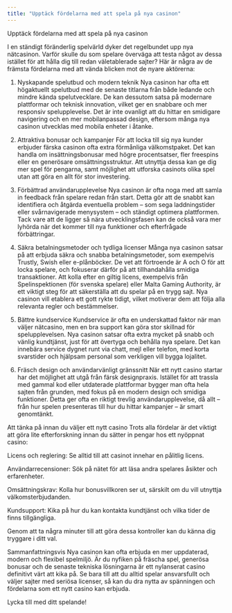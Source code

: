 ```yaml
---
title: "Upptäck fördelarna med att spela på nya casinon"
---
```

Upptäck fördelarna med att spela på nya casinon

I en ständigt föränderlig spelvärld dyker det regelbundet upp nya nätcasinon. Varför skulle du som spelare överväga att testa något av dessa istället för att hålla dig till redan väletablerade sajter? Här är några av de främsta fördelarna med att vända blicken mot de nyare aktörerna:

1. Nyskapande spelutbud och modern teknik
Nya casinon har ofta ett högaktuellt spelutbud med de senaste titlarna från både ledande och mindre kända spelutvecklare. De kan dessutom satsa på modernare plattformar och teknisk innovation, vilket ger en snabbare och mer responsiv spelupplevelse. Det är inte ovanligt att du hittar en smidigare navigering och en mer mobilanpassad design, eftersom många nya casinon utvecklas med mobila enheter i åtanke.

2. Attraktiva bonusar och kampanjer
För att locka till sig nya kunder erbjuder färska casinon ofta extra förmånliga välkomstpaket. Det kan handla om insättningsbonusar med högre procentsatser, fler freespins eller en generösare omsättningsstruktur. Att utnyttja dessa kan ge dig mer spel för pengarna, samt möjlighet att utforska casinots olika spel utan att göra en allt för stor investering.

3. Förbättrad användarupplevelse
Nya casinon är ofta noga med att samla in feedback från spelare redan från start. Detta gör att de snabbt kan identifiera och åtgärda eventuella problem – som sega laddningstider eller svårnavigerade menysystem – och ständigt optimera plattformen. Tack vare att de ligger så nära utvecklingsfasen kan de också vara mer lyhörda när det kommer till nya funktioner och efterfrågade förbättringar.

4. Säkra betalningsmetoder och tydliga licenser
Många nya casinon satsar på att erbjuda säkra och snabba betalningsmetoder, som exempelvis Trustly, Swish eller e-plånböcker. De vet att förtroende är A och O för att locka spelare, och fokuserar därför på att tillhandahålla smidiga transaktioner. Att kolla efter en giltig licens, exempelvis från Spelinspektionen (för svenska spelare) eller Malta Gaming Authority, är ett viktigt steg för att säkerställa att du spelar på en trygg sajt. Nya casinon vill etablera ett gott rykte tidigt, vilket motiverar dem att följa alla relevanta regler och bestämmelser.

5. Bättre kundservice
Kundservice är ofta en underskattad faktor när man väljer nätcasino, men en bra support kan göra stor skillnad för spelupplevelsen. Nya casinon satsar ofta extra mycket på snabb och vänlig kundtjänst, just för att övertyga och behålla nya spelare. Det kan innebära service dygnet runt via chatt, mejl eller telefon, med korta svarstider och hjälpsam personal som verkligen vill bygga lojalitet.

6. Fräsch design och användarvänligt gränssnitt
När ett nytt casino startar har det möjlighet att utgå från färsk designpraxis. Istället för att trassla med gammal kod eller utdaterade plattformar bygger man ofta hela sajten från grunden, med fokus på en modern design och smidiga funktioner. Detta ger ofta en riktigt trevlig användarupplevelse, då allt – från hur spelen presenteras till hur du hittar kampanjer – är smart genomtänkt.

Att tänka på innan du väljer ett nytt casino
Trots alla fördelar är det viktigt att göra lite efterforskning innan du sätter in pengar hos ett nyöppnat casino:

Licens och reglering: Se alltid till att casinot innehar en pålitlig licens.

Användarrecensioner: Sök på nätet för att läsa andra spelares åsikter och erfarenheter.

Omsättningskrav: Kolla hur bonusvillkoren ser ut, särskilt om du vill utnyttja välkomsterbjudanden.

Kundsupport: Kika på hur du kan kontakta kundtjänst och vilka tider de finns tillgängliga.

Genom att ta några minuter till att göra dessa kontroller kan du känna dig tryggare i ditt val.

Sammanfattningsvis
Nya casinon kan ofta erbjuda en mer uppdaterad, modern och flexibel spelmiljö. Är du nyfiken på fräscha spel, generösa bonusar och de senaste tekniska lösningarna är ett nylanserat casino definitivt värt att kika på. Se bara till att du alltid spelar ansvarsfullt och väljer sajter med seriösa licenser, så kan du dra nytta av spänningen och fördelarna som ett nytt casino kan erbjuda.

Lycka till med ditt spelande!